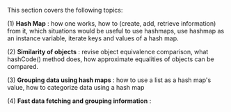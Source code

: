 This section covers the following topics:

(1) **Hash Map** : how one works, how to (create, add, retrieve information) from it, which situations would be useful to use hashmaps, use hashmap as an instance variable, iterate keys and values of a hash map.

(2) **Similarity of objects** : revise object equivalence comparison, what hashCode() method does, how approximate equalities of objects can be compared.

(3) **Grouping data using hash maps** : how to use a list as a hash map's value, how to categorize data using a hash map

(4) **Fast data fetching and grouping information** : 
